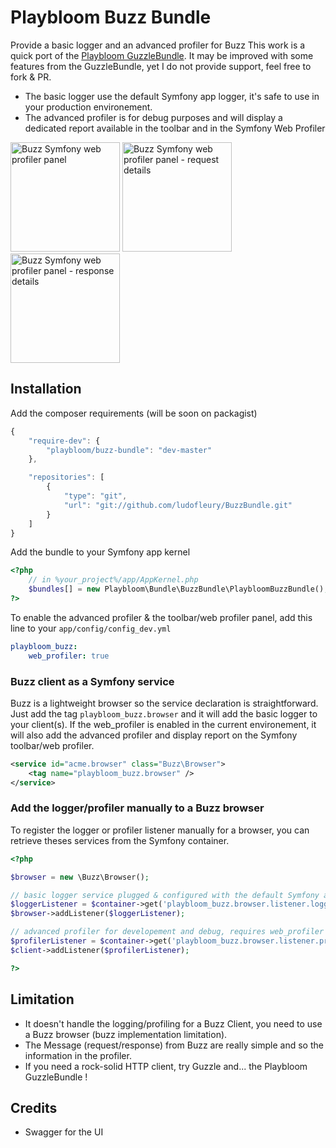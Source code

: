 # Playbloom Buzz Bundle

Provide a basic logger and an advanced profiler for Buzz
This work is a quick port of the [Playbloom GuzzleBundle](https://github.com/ludofleury/GuzzleBundle).
It may be improved with some features from the GuzzleBundle, yet I do not provide support, feel free to fork & PR.

* The basic logger use the default Symfony app logger, it's safe to use in your production environement.
* The advanced profiler is for debug purposes and will display a dedicated report available in the toolbar and in the Symfony Web Profiler

<img src="https://www.evernote.com/shard/s282/sh/0d175de7-29b6-4bd6-b0b0-4d14f7447489/ca61946cc7a5eeeb07bfe820c9037019/res/170ac2f9-0dcb-4d39-b73d-7fc6a6ce2cfa/skitch.png" witdh="280" height="175" alt="Buzz Symfony web profiler panel">
<img src="https://www.evernote.com/shard/s282/sh/5f8d3d3b-8f8f-411b-b41e-4ed399dce6e9/796213f2dfc5d3b489f95a9c5646103f/res/d55806d9-8055-40b2-8fd7-d1e1bf1b456d/skitch.png" witdh="280" height="175" alt="Buzz Symfony web profiler panel - request details">
<img src="https://www.evernote.com/shard/s282/sh/a5f1dc50-e4f7-4048-a84e-97f9c2190f30/1327fee5e07958e14d412351cc4917ae/res/99d80459-6a41-4faf-a7af-72710eab0e36/skitch.png" witdh="280" height="175" alt="Buzz Symfony web profiler panel - response details">

## Installation

Add the composer requirements (will be soon on packagist)
```javascript
{
    "require-dev": {
        "playbloom/buzz-bundle": "dev-master"
    },

    "repositories": [
        {
            "type": "git",
            "url": "git://github.com/ludofleury/BuzzBundle.git"
        }
    ]
}
```

Add the bundle to your Symfony app kernel
```php
<?php
    // in %your_project%/app/AppKernel.php
    $bundles[] = new Playbloom\Bundle\BuzzBundle\PlaybloomBuzzBundle();
?>
```

To enable the advanced profiler & the toolbar/web profiler panel, add this line to your `app/config/config_dev.yml`
```yml
playbloom_buzz:
    web_profiler: true
```

### Buzz client as a Symfony service

Buzz is a lightweight browser so the service declaration is straightforward. Just add the tag `playbloom_buzz.browser` and it will add the basic logger to your client(s). If the web_profiler is enabled in the current environement, it will also add the advanced profiler and display report on the Symfony toolbar/web profiler.

```xml
<service id="acme.browser" class="Buzz\Browser">
    <tag name="playbloom_buzz.browser" />
</service>
```

### Add the logger/profiler manually to a Buzz browser

To register the logger or profiler listener manually for a browser, you can retrieve theses services from the Symfony container.

```php
<?php

$browser = new \Buzz\Browser();

// basic logger service plugged & configured with the default Symfony app logger
$loggerListener = $container->get('playbloom_buzz.browser.listener.logger');
$browser->addListener($loggerListener);

// advanced profiler for developement and debug, requires web_profiler to be enabled
$profilerListener = $container->get('playbloom_buzz.browser.listener.profiler');
$client->addListener($profilerListener);

?>
```

## Limitation

* It doesn't handle the logging/profiling for a Buzz Client, you need to use a Buzz browser (buzz implementation limitation).
* The Message (request/response) from Buzz are really simple and so the information in the profiler.
* If you need a rock-solid HTTP client, try Guzzle and... the Playbloom GuzzleBundle !


## Credits

* Swagger for the UI
